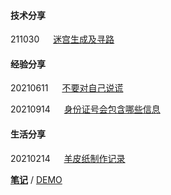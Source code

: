 #### 技术分享
211030 &emsp; [迷宫生成及寻路](./blogs/2021/tech-0115-maze_generation_and_pathfinding.md)


#### 经验分享
20210611 &emsp; [不要对自己说谎](./blogs/2021/exp-0611-don't_lie_to_yourself.md)

20210914 &emsp; [身份证号会包含哪些信息](./blogs/2021/exp-0914-what_information_the_ID_number_will_contain.md)


#### 生活分享
20210214 &emsp; [羊皮纸制作记录](./blogs/2021/life-0214-record_of_parchment_making.md)





**[笔记](./Others/笔记/阅读笔记/index.md)** / [DEMO](./Others/笔记/阅读笔记/index.md)
